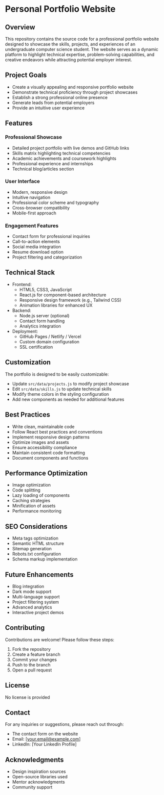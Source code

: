 # Personal Portfolio Website

## Overview
This repository contains the source code for a professional portfolio website designed to showcase the skills, projects, and experiences of an undergraduate computer science student. The website serves as a dynamic platform to highlight technical expertise, problem-solving capabilities, and creative endeavors while attracting potential employer interest.

## Project Goals
- Create a visually appealing and responsive portfolio website
- Demonstrate technical proficiency through project showcases
- Establish a strong professional online presence
- Generate leads from potential employers
- Provide an intuitive user experience

## Features
### Professional Showcase
- Detailed project portfolio with live demos and GitHub links
- Skills matrix highlighting technical competencies
- Academic achievements and coursework highlights
- Professional experience and internships
- Technical blog/articles section

### User Interface
- Modern, responsive design
- Intuitive navigation
- Professional color scheme and typography
- Cross-browser compatibility
- Mobile-first approach

### Engagement Features
- Contact form for professional inquiries
- Call-to-action elements
- Social media integration
- Resume download option
- Project filtering and categorization

## Technical Stack
- Frontend:
  - HTML5, CSS3, JavaScript
  - React.js for component-based architecture
  - Responsive design framework (e.g., Tailwind CSS)
  - Animation libraries for enhanced UX
- Backend:
  - Node.js server (optional)
  - Contact form handling
  - Analytics integration
- Deployment:
  - GitHub Pages / Netlify / Vercel
  - Custom domain configuration
  - SSL certification

## Customization
The portfolio is designed to be easily customizable:
- Update `src/data/projects.js` to modify project showcase
- Edit `src/data/skills.js` to update technical skills
- Modify theme colors in the styling configuration
- Add new components as needed for additional features

## Best Practices
- Write clean, maintainable code
- Follow React best practices and conventions
- Implement responsive design patterns
- Optimize images and assets
- Ensure accessibility compliance
- Maintain consistent code formatting
- Document components and functions

## Performance Optimization
- Image optimization
- Code splitting
- Lazy loading of components
- Caching strategies
- Minification of assets
- Performance monitoring

## SEO Considerations
- Meta tags optimization
- Semantic HTML structure
- Sitemap generation
- Robots.txt configuration
- Schema markup implementation

## Future Enhancements
- Blog integration
- Dark mode support
- Multi-language support
- Project filtering system
- Advanced analytics
- Interactive project demos

## Contributing
Contributions are welcome! Please follow these steps:
1. Fork the repository
2. Create a feature branch
3. Commit your changes
4. Push to the branch
5. Open a pull request

## License
No license is provided

## Contact
For any inquiries or suggestions, please reach out through:
- The contact form on the website
- Email: [your.email@example.com]
- LinkedIn: [Your LinkedIn Profile]

## Acknowledgments
- Design inspiration sources
- Open-source libraries used
- Mentor acknowledgments
- Community support
